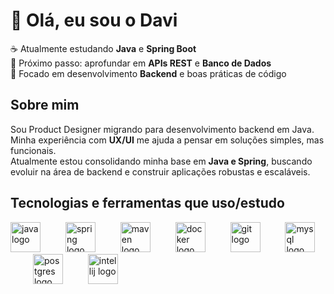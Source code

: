 <h1 align="left">👋 Olá, eu sou o Davi</h1>

☕ Atualmente estudando <strong>Java</strong> e <strong>Spring Boot</strong>  
🎯 Próximo passo: aprofundar em <strong>APIs REST</strong> e <strong>Banco de Dados</strong>  
🚀 Focado em desenvolvimento <strong>Backend</strong> e boas práticas de código  



<h2 align="left">Sobre mim</h2>

Sou Product Designer migrando para desenvolvimento backend em Java.  
Minha experiência com <strong>UX/UI</strong> me ajuda a pensar em soluções simples, mas funcionais.  
Atualmente estou consolidando minha base em <strong>Java e Spring</strong>, buscando evoluir na área de backend e construir aplicações robustas e escaláveis.  



<h2 align="left">Tecnologias e ferramentas que uso/estudo</h2>

<div align="left">
  <img src="https://cdn.jsdelivr.net/gh/devicons/devicon/icons/java/java-original.svg" height="48" alt="java logo" />
  <img width="32" />
  <img src="https://cdn.jsdelivr.net/gh/devicons/devicon/icons/spring/spring-original.svg" height="48" alt="spring logo" />
  <img width="32" />
  <img src="https://cdn.jsdelivr.net/gh/devicons/devicon/icons/maven/maven-original.svg" height="48" alt="maven logo" />
  <img width="32" />
  <img src="https://cdn.jsdelivr.net/gh/devicons/devicon/icons/docker/docker-original.svg" height="48" alt="docker logo" />
  <img width="32" />
  <img src="https://cdn.jsdelivr.net/gh/devicons/devicon/icons/git/git-original.svg" height="48" alt="git logo" />
  <img width="32" />
  <img src="https://cdn.jsdelivr.net/gh/devicons/devicon/icons/mysql/mysql-original.svg" height="48" alt="mysql logo" />
  <img width="32" />
  <img src="https://cdn.jsdelivr.net/gh/devicons/devicon/icons/postgresql/postgresql-original.svg" height="48" alt="postgres logo" />
  <img width="32" />
  <img src="https://cdn.jsdelivr.net/gh/devicons/devicon/icons/intellij/intellij-original.svg" height="48" alt="intellij logo" />
</div>
